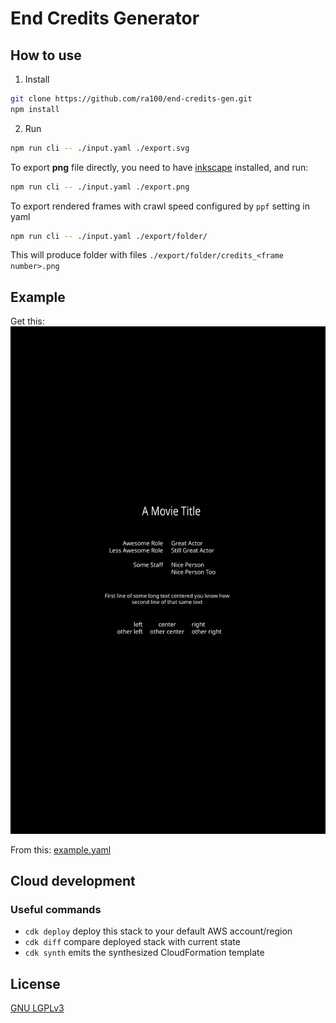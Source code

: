 # End Credits Generator

## How to use

1. Install

```sh
git clone https://github.com/ra100/end-credits-gen.git
npm install
```

2. Run

```bash
npm run cli -- ./input.yaml ./export.svg
```

To export **png** file directly, you need to have [inkscape](https://inkscape.org)
installed, and run:

```bash
npm run cli -- ./input.yaml ./export.png
```

To export rendered frames with crawl speed configured by `ppf` setting in yaml

```bash
npm run cli -- ./input.yaml ./export/folder/
```

This will produce folder with files `./export/folder/credits_<frame number>.png`

## Example

Get this:
![](./example.svg)

From this: [example.yaml](./example.yaml)

## Cloud development

### Useful commands

- `cdk deploy` deploy this stack to your default AWS account/region
- `cdk diff` compare deployed stack with current state
- `cdk synth` emits the synthesized CloudFormation template

## License

[GNU LGPLv3](./LICENSE)
